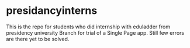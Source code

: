 # presidancyinterns
This is the repo for students who did internship with eduladder from presidency university
Branch for trial of a Single Page app. Still few errors are there yet to be solved.
